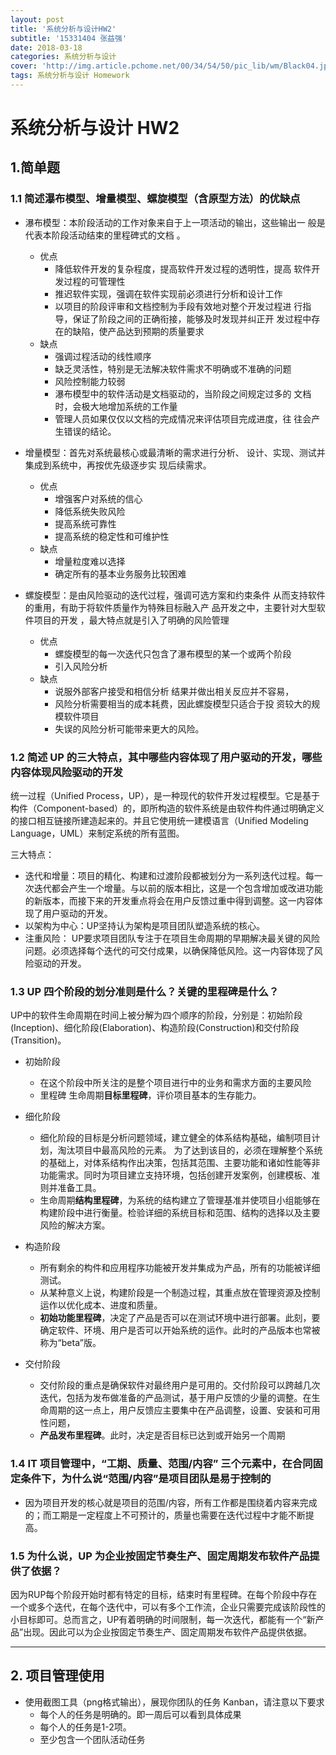 ```yaml
---
layout: post
title: '系统分析与设计HW2'
subtitle: '15331404 张益强'
date: 2018-03-18
categories: 系统分析与设计
cover: 'http://img.article.pchome.net/00/34/54/50/pic_lib/wm/Black04.jpg'
tags: 系统分析与设计 Homework
---
```


# **系统分析与设计 HW2**

## 1.简单题
### 1.1 简述瀑布模型、增量模型、螺旋模型（含原型方法）的优缺点
- 瀑布模型：本阶段活动的工作对象来自于上一项活动的输出，这些输出一 般是代表本阶段活动结束的里程碑式的文档 。
   - 优点
       - 降低软件开发的复杂程度，提高软件开发过程的透明性，提高 软件开发过程的可管理性 
       - 推迟软件实现，强调在软件实现前必须进行分析和设计工作
       - 以项目的阶段评审和文档控制为手段有效地对整个开发过程进 行指导，保证了阶段之间的正确衔接，能够及时发现并纠正开 发过程中存在的缺陷，使产品达到预期的质量要求
   - 缺点
       - 强调过程活动的线性顺序 
       - 缺乏灵活性，特别是无法解决软件需求不明确或不准确的问题 
       - 风险控制能力较弱 
       - 瀑布模型中的软件活动是文档驱动的，当阶段之间规定过多的 文档时，会极大地增加系统的工作量 
       - 管理人员如果仅仅以文档的完成情况来评估项目完成进度，往 往会产生错误的结论。

- 增量模型：首先对系统最核心或最清晰的需求进行分析、 设计、实现、测试并集成到系统中，再按优先级逐步实 现后续需求。
  - 优点
      - 增强客户对系统的信心 
      - 降低系统失败风险 
      - 提高系统可靠性 
      - 提高系统的稳定性和可维护性 
  - 缺点
  	  - 增量粒度难以选择 
  	  - 确定所有的基本业务服务比较困难

- 螺旋模型：是由风险驱动的迭代过程，强调可选方案和约束条件 从而支持软件的重用，有助于将软件质量作为特殊目标融入产 品开发之中，主要针对大型软件项目的开发 ，最大特点就是引入了明确的风险管理 
   - 优点
   	  -  螺旋模型的每一次迭代只包含了瀑布模型的某一个或两个阶段 
   	  - 引入风险分析
   - 缺点
      - 说服外部客户接受和相信分析 结果并做出相关反应并不容易，
      - 风险分析需要相当的成本耗费，因此螺旋模型只适合于投 资较大的规模软件项目
      - 失误的风险分析可能带来更大的风险。


### 1.2 简述 UP 的三大特点，其中哪些内容体现了用户驱动的开发，哪些内容体现风险驱动的开发
统一过程（Unified Process，UP），是一种现代的软件开发过程模型。它是基于构件（Component-based）的，即所构造的软件系统是由软件构件通过明确定义的接口相互链接所建造起来的。并且它使用统一建模语言（Unified Modeling Language，UML）来制定系统的所有蓝图。

三大特点：
- 迭代和增量：项目的精化、构建和过渡阶段都被划分为一系列迭代过程。每一次迭代都会产生一个增量。与以前的版本相比，这是一个包含增加或改进功能的新版本，而接下来的开发重点将会在用户反馈过重中得到调整。这一内容体现了用户驱动的开发。 
- 以架构为中心：UP坚持认为架构是项目团队塑造系统的核心。 
- 注重风险： UP要求项目团队专注于在项目生命周期的早期解决最关键的风险问题。必须选择每个迭代的可交付成果，以确保降低风险。这一内容体现了风险驱动的开发。

### 1.3 UP 四个阶段的划分准则是什么？关键的里程碑是什么？
UP中的软件生命周期在时间上被分解为四个顺序的阶段，分别是：初始阶段(Inception)、细化阶段(Elaboration)、构造阶段(Construction)和交付阶段(Transition)。

- 初始阶段
	- 在这个阶段中所关注的是整个项目进行中的业务和需求方面的主要风险
   - 里程碑
生命周期**目标里程碑**，评价项目基本的生存能力。
   

- 细化阶段
   - 细化阶段的目标是分析问题领域，建立健全的体系结构基础，编制项目计划，淘汰项目中最高风险的元素。
为了达到该目的，必须在理解整个系统的基础上，对体系结构作出决策，包括其范围、主要功能和诸如性能等非功能需求。同时为项目建立支持环境，包括创建开发案例，创建模板、准则并准备工具。
   - 生命周期**结构里程碑**，为系统的结构建立了管理基准并使项目小组能够在构建阶段中进行衡量。检验详细的系统目标和范围、结构的选择以及主要风险的解决方案。

- 构造阶段
   - 所有剩余的构件和应用程序功能被开发并集成为产品，所有的功能被详细测试。
   - 从某种意义上说，构建阶段是一个制造过程，其重点放在管理资源及控制运作以优化成本、进度和质量。 
   - **初始功能里程碑**，决定了产品是否可以在测试环境中进行部署。此刻，要确定软件、环境、用户是否可以开始系统的运作。此时的产品版本也常被称为“beta”版。

- 交付阶段
   - 交付阶段的重点是确保软件对最终用户是可用的。交付阶段可以跨越几次迭代，包括为发布做准备的产品测试，基于用户反馈的少量的调整。在生命周期的这一点上，用户反馈应主要集中在产品调整，设置、安装和可用性问题，
   - **产品发布里程碑**。此时，决定是否目标已达到或开始另一个周期

### 1.4 IT 项目管理中，“工期、质量、范围/内容” 三个元素中，在合同固定条件下，为什么说“范围/内容”是项目团队是易于控制的
- 因为项目开发的核心就是项目的范围/内容，所有工作都是围绕着内容来完成的；而工期是一定程度上不可预计的，质量也需要在迭代过程中才能不断提高。

### 1.5 为什么说，UP 为企业按固定节奏生产、固定周期发布软件产品提供了依据？

因为RUP每个阶段开始时都有特定的目标，结束时有里程碑。在每个阶段中存在一个或多个迭代，在每个迭代中，可以有多个工作流，企业只需要完成该阶段性的小目标即可。总而言之，UP有着明确的时间限制，每一次迭代，都能有一个“新产品”出现。因此可以为企业按固定节奏生产、固定周期发布软件产品提供依据。


---------

## 2. 项目管理使用
- 使用截图工具（png格式输出），展现你团队的任务 Kanban，请注意以下要求
     - 每个人的任务是明确的。即一周后可以看到具体成果
     - 每个人的任务是1-2项。
     - 至少包含一个团队活动任务


     